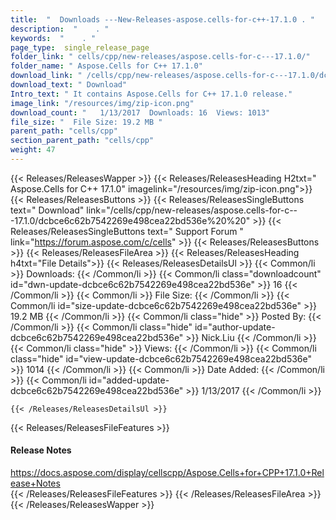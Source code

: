 ```yaml
---
title:  "  Downloads ---New-Releases-aspose.cells-for-c++-17.1.0 . " 
description:  "    . " 
keywords:  "    . " 
page_type:  single_release_page
folder_link: " cells/cpp/new-releases/aspose.cells-for-c---17.1.0/"
folder_name: " Aspose.Cells for C++ 17.1.0"
download_link: " /cells/cpp/new-releases/aspose.cells-for-c---17.1.0/dcbce6c62b7542269e498cea22bd536e"
download_text: " Download"
Intro_text: " It contains Aspose.Cells for C++ 17.1.0 release."
image_link: "/resources/img/zip-icon.png"
download_count: "   1/13/2017  Downloads: 16  Views: 1013"
file_size: "  File Size: 19.2 MB "
parent_path: "cells/cpp"
section_parent_path: "cells/cpp"
weight: 47 
---
```


{{< Releases/ReleasesWapper >}}
  {{< Releases/ReleasesHeading H2txt=" Aspose.Cells for C++ 17.1.0" imagelink="/resources/img/zip-icon.png">}}
  {{< Releases/ReleasesButtons >}}
    {{< Releases/ReleasesSingleButtons text=" Download" link="/cells/cpp/new-releases/aspose.cells-for-c---17.1.0/dcbce6c62b7542269e498cea22bd536e%20%20" >}}
    {{< Releases/ReleasesSingleButtons text=" Support Forum " link="https://forum.aspose.com/c/cells" >}}
  {{< Releases/ReleasesButtons >}}
  {{< Releases/ReleasesFileArea >}}
    {{< Releases/ReleasesHeading h4txt="File Details">}}
    {{< Releases/ReleasesDetailsUl >}}
            {{< Common/li  >}} Downloads: {{< /Common/li >}} 
      {{< Common/li class="downloadcount" id="dwn-update-dcbce6c62b7542269e498cea22bd536e" >}} 16 {{< /Common/li >}} 
      {{< Common/li  >}} File Size: {{< /Common/li >}} 
      {{< Common/li id="size-update-dcbce6c62b7542269e498cea22bd536e" >}} 19.2 MB {{< /Common/li >}} 
      {{< Common/li  class="hide" >}} Posted By: {{< /Common/li >}} 
      {{< Common/li class="hide" id="author-update-dcbce6c62b7542269e498cea22bd536e" >}} Nick.Liu {{< /Common/li >}} 
      {{< Common/li class="hide"  >}} Views: {{< /Common/li >}} 
      {{< Common/li class="hide" id="view-update-dcbce6c62b7542269e498cea22bd536e" >}} 1014 {{< /Common/li >}} 
      {{< Common/li  >}} Date Added: {{< /Common/li >}} 
      {{< Common/li id="added-update-dcbce6c62b7542269e498cea22bd536e" >}} 1/13/2017 {{< /Common/li >}} 

    {{< /Releases/ReleasesDetailsUl >}}

  {{< Releases/ReleasesFileFeatures >}}
      <h4>Release Notes</h4><div><a href="https://docs.aspose.com/display/cellscpp/Aspose.Cells+for+CPP+17.1.0+Release+Notes">https://docs.aspose.com/display/cellscpp/Aspose.Cells+for+CPP+17.1.0+Release+Notes</a></div>
  {{< /Releases/ReleasesFileFeatures >}}
 {{< /Releases/ReleasesFileArea >}}
{{< /Releases/ReleasesWapper >}}


